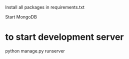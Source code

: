 Install all packages in requirements.txt

Start MongoDB

# to start development server
python manage.py runserver
